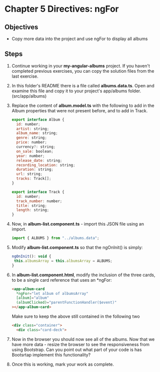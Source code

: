 # Chapter 5 Directives: ngFor

## Objectives

- Copy more data into the project and use ngFor to display all albums

## Steps

1. Continue working in your **my-angular-albums** project. If you haven't completed previous exercises, you can copy the solution files from the last exercise.

1. In this folder's README there is a file called **albums.data.ts**. Open and examine this file and copy it to your project's app/albums folder. (src/app/albums)

1. Replace the content of **album.model.ts** with the following to add in the Album properties that were not present before, and to add in Track.

   ```javascript
   export interface Album {
     id: number;
     artist: string;
     album_name: string;
     genre: string;
     price: number;
     currency?: string;
     on_sale: boolean;
     year: number;
     release_date: string;
     recording_location: string;
     duration: string;
     url: string;
     tracks: Track[];
   }

   export interface Track {
     id: number;
     track_number: number;
     title: string;
     length: string;
   }
   ```

1. Now, in **album-list.component.ts** - import this JSON file using an import.

   ```javascript
   import { ALBUMS } from "../albums.data";
   ```

1. Modify **album-list.component.ts** so that the ngOnInit() is simply:

   ```javascript
   ngOnInit(): void {
    this.albumsArray = this.albumsArray = ALBUMS;
   }
   ```

1. In **album-list.component.html**, modify the inclusion of the three cards, to be a single card reference that uses an \*ngFor:

   ```html
   <app-album-card
     *ngFor="let album of albumsArray"
     [album]="album"
     (albumClicked)="parentFunctionHandler($event)"
   ></app-album-card>
   ```

    Make sure to keep the above still contained in the following two <divs>

    ```html
    <div class="container">
      <div class="card-deck">
    ```

1. Now in the browser you should now see all of the albums. Now that we have more data - resize the browser to see the responsiveness from using Bootstrap. Can you point out what part of your code is has Bootsrtap implement this functionality?

1. Once this is working, mark your work as complete.

